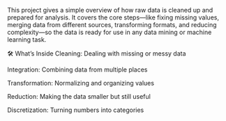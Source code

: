 This project gives a simple overview of how raw data is cleaned up and prepared for analysis. It covers the core steps—like fixing missing values, merging data from different sources, transforming formats, and reducing complexity—so the data is ready for use in any data mining or machine learning task.

🛠️ What’s Inside
Cleaning: Dealing with missing or messy data

Integration: Combining data from multiple places

Transformation: Normalizing and organizing values

Reduction: Making the data smaller but still useful

Discretization: Turning numbers into categories
